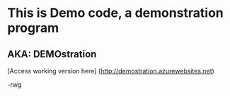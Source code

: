 This is Demo code, a demonstration program
==========================================

AKA: DEMOstration 
-----------------

[Access working version here] (http://demostration.azurewebsites.net)


-rwg 
